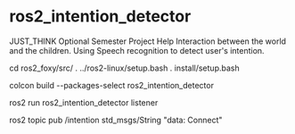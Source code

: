 # ros2_intention_detector
JUST_THINK Optional Semester Project
Help Interaction between the world and the children. Using Speech recognition to detect user's intention.

cd ros2_foxy/src/
. ../ros2-linux/setup.bash
. install/setup.bash

colcon build --packages-select ros2_intention_detector


ros2 run ros2_intention_detector listener


ros2 topic pub /intention std_msgs/String "data: Connect"
